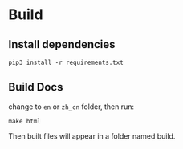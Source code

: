 # Build

## Install dependencies

```
pip3 install -r requirements.txt
```

## Build Docs

change to `en` or `zh_cn` folder, then run:

```
make html
```

Then built files will appear in a folder named build.